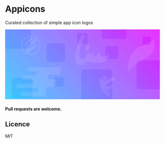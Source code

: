 # Appicons
Curated collection of simple app icon logos

![banner](assets/banner.png)

#### Pull requests are welcome.

## Licence

MIT
